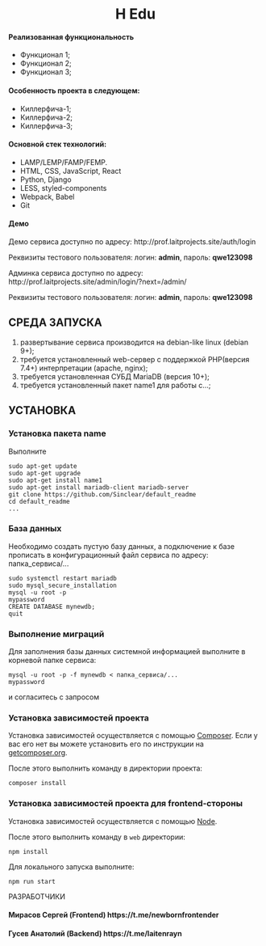 <p align="center">
    <h1 align="center">H Edu</h1>
    </p>

<h4>Реализованная функциональность</h4>
<ul>
    <li>Функционал 1;</li>
    <li>Функционал 2;</li>
    <li>Функционал 3;</li>
</ul> 
<h4>Особенность проекта в следующем:</h4>
<ul>
 <li>Киллерфича-1;</li>
 <li>Киллерфича-2;</li>
 <li>Киллерфича-3;</li>  
 </ul>
<h4>Основной стек технологий:</h4>
<ul>
    <li>LAMP/LEMP/FAMP/FEMP.</li>
	<li>HTML, CSS, JavaScript, React</li>
	<li>Python, Django</li>
	<li>LESS, styled-components</li>
	<li>Webpack, Babel</li>
	<li>Git</li>
  
 </ul>
<h4>Демо</h4>
<p>Демо сервиса доступно по адресу: http://prof.laitprojects.site/auth/login </p>
<p>Реквизиты тестового пользователя: логин: <b>admin</b>, пароль: <b>qwe123098</b></p>
<p>Админка сервиса доступно по адресу: http://prof.laitprojects.site/admin/login/?next=/admin/ </p>
<p>Реквизиты тестового пользователя: логин: <b>admin</b>, пароль: <b>qwe123098</b></p>




СРЕДА ЗАПУСКА
------------
1) развертывание сервиса производится на debian-like linux (debian 9+);
2) требуется установленный web-сервер с поддержкой PHP(версия 7.4+) интерпретации (apache, nginx);
3) требуется установленная СУБД MariaDB (версия 10+);
4) требуется установленный пакет name1 для работы с...;


УСТАНОВКА
------------
### Установка пакета name

Выполните 
~~~
sudo apt-get update
sudo apt-get upgrade
sudo apt-get install name1
sudo apt-get install mariadb-client mariadb-server
git clone https://github.com/Sinclear/default_readme
cd default_readme
...
~~~

### База данных

Необходимо создать пустую базу данных, а подключение к базе прописать в конфигурационный файл сервиса по адресу: папка_сервиса/...
~~~
sudo systemctl restart mariadb
sudo mysql_secure_installation
mysql -u root -p
mypassword
CREATE DATABASE mynewdb;
quit
~~~
### Выполнение миграций

Для заполнения базы данных системной информацией выполните в корневой папке сервиса: 
~~~
mysql -u root -p -f mynewdb < папка_сервиса/...
mypassword
~~~
и согласитесь с запросом

### Установка зависимостей проекта

Установка зависимостей осуществляется с помощью [Composer](http://getcomposer.org/). Если у вас его нет вы можете установить его по инструкции
на [getcomposer.org](http://getcomposer.org/doc/00-intro.md#installation-nix).

После этого выполнить команду в директории проекта:

~~~
composer install
~~~

### Установка зависимостей проекта для frontend-стороны
Установка зависимостей осуществляется с помощью [Node](https://nodejs.org/en/).

После этого выполнить команду в `web` директории:
~~~
npm install
~~~
Для локального запуска выполните:
~~~
npm run start
~~~

РАЗРАБОТЧИКИ

<h4>Мирасов Сергей (Frontend) https://t.me/newbornfrontender</h4>
<h4>Гусев Анатолий (Backend) https://t.me/laitenrayn</h4>


